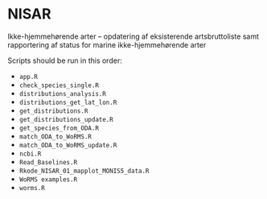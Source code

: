 # NISAR
Ikke-hjemmehørende arter – opdatering af eksisterende artsbruttoliste samt rapportering af status for marine ikke-hjemmehørende arter

Scripts should be run in this order:

* `app.R`
* `check_species_single.R`
* `distributions_analysis.R`
* `distributions_get_lat_lon.R`
* `get_distributions.R`
* `get_distributions_update.R`
* `get_species_from_ODA.R`
* `match_ODA_to_WoRMS.R`
* `match_ODA_to_WoRMS_update.R`
* `ncbi.R`
* `Read_Baselines.R`
* `Rkode_NISAR_01_mapplot_MONIS5_data.R`
* `WoRMS examples.R`
* `worms.R`
